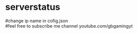 # serverstatus
#change ip name in cofig.json <br>
#feel free to subscribe me channel youtube.com/gbgamingyt
